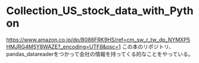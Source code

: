 # Collection_US_stock_data_with_Python
https://www.amazon.co.jp/dp/B086FRK9HS/ref=cm_sw_r_tw_dp_NYMXP5HMJRG4M5Y8WAZE?_encoding=UTF8&psc=1
この本のリポジトリ、pandas_datareaderをつかって会社の情報を持ってくる的なことをやっている。
